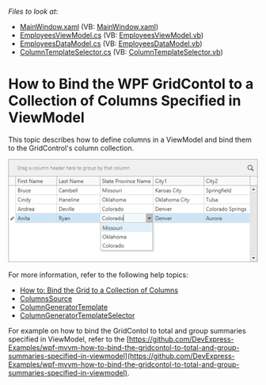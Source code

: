 <!-- default file list -->
*Files to look at*:

* [MainWindow.xaml](./CS/ColumnsSample/MainWindow.xaml) (VB: [MainWindow.xaml](./VB/ColumnsSample/MainWindow.xaml))
* [EmployeesViewModel.cs](./CS/ColumnsSample/EmployeesViewModel.cs) (VB: [EmployeesViewModel.vb](./VB/ColumnsSample/EmployeesViewModel.vb))
* [EmployeesDataModel.cs](./CS/ColumnsSample/EmployeesDataModel.cs) (VB: [EmployeesDataModel.vb](./VB/ColumnsSample/EmployeesDataModel.vb))
* [ColumnTemplateSelector.cs](./CS/ColumnsSample/ColumnTemplateSelector.cs) (VB: [ColumnTemplateSelector.vb](./VB/ColumnsSample/ColumnTemplateSelector.vb))
<!-- default file list end -->

# How to Bind the WPF GridContol to a Collection of Columns Specified in ViewModel

This topic describes how to define columns in a ViewModel and bind them to the GridControl's column collection.

![](/Images/mvvm-columnbinding-result14130.png)

For more information, refer to the following help topics: 

* [How to: Bind the Grid to a Collection of Columns](http://docs.devexpress.com/WPF/10121/controls-and-libraries/data-grid/mvvm-enhancements/binding-to-a-collection-of-columns)
* [ColumnsSource](https://docs.devexpress.com/WPF/DevExpress.Xpf.Grid.DataControlBase.ColumnsSource)
* [ColumnGeneratorTemplate](https://docs.devexpress.com/WPF/DevExpress.Xpf.Grid.DataControlBase.ColumnGeneratorTemplate)
* [ColumnGeneratorTemplateSelector](https://docs.devexpress.com/WPF/DevExpress.Xpf.Grid.DataControlBase.ColumnGeneratorTemplateSelector)

For example on how to bind the GridContol to total and group summaries specified in ViewModel, refer to the [https://github.com/DevExpress-Examples/wpf-mvvm-how-to-bind-the-gridcontol-to-total-and-group-summaries-specified-in-viewmodel](https://github.com/DevExpress-Examples/wpf-mvvm-how-to-bind-the-gridcontol-to-total-and-group-summaries-specified-in-viewmodel).
